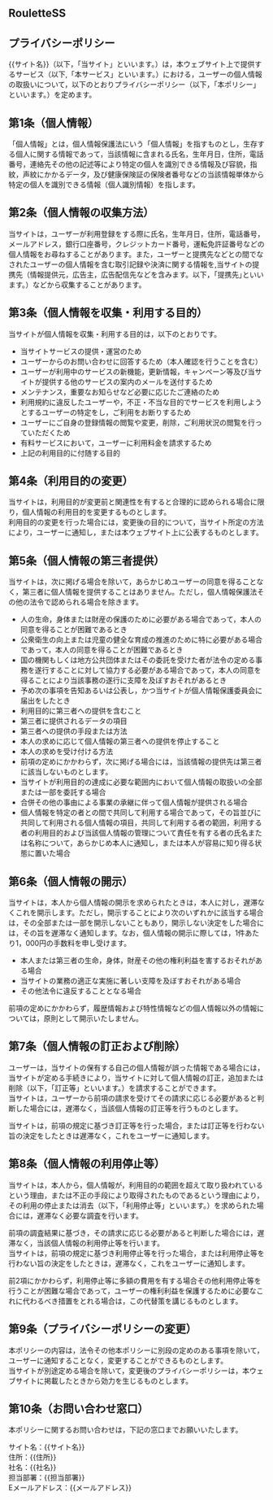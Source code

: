 ## RouletteSS
## プライバシーポリシー

<p>{{サイト名}}（以下，「当サイト」といいます。）は，本ウェブサイト上で提供するサービス（以下,「本サービス」といいます。）における，ユーザーの個人情報の取扱いについて，以下のとおりプライバシーポリシー（以下，「本ポリシー」といいます。）を定めます。</p>
<h2>第1条（個人情報）</h2>
<p>「個人情報」とは，個人情報保護法にいう「個人情報」を指すものとし，生存する個人に関する情報であって，当該情報に含まれる氏名，生年月日，住所，電話番号，連絡先その他の記述等により特定の個人を識別できる情報及び容貌，指紋，声紋にかかるデータ，及び健康保険証の保険者番号などの当該情報単体から特定の個人を識別できる情報（個人識別情報）を指します。</p>
<h2>第2条（個人情報の収集方法）</h2>
<p>当サイトは，ユーザーが利用登録をする際に氏名，生年月日，住所，電話番号，メールアドレス，銀行口座番号，クレジットカード番号，運転免許証番号などの個人情報をお尋ねすることがあります。また，ユーザーと提携先などとの間でなされたユーザーの個人情報を含む取引記録や決済に関する情報を,当サイトの提携先（情報提供元，広告主，広告配信先などを含みます。以下，｢提携先｣といいます。）などから収集することがあります。</p>
<h2>第3条（個人情報を収集・利用する目的）</h2>
<p>当サイトが個人情報を収集・利用する目的は，以下のとおりです。</p>
<ul>
<li>当サイトサービスの提供・運営のため</li>
<li>ユーザーからのお問い合わせに回答するため（本人確認を行うことを含む）</li>
<li>ユーザーが利用中のサービスの新機能，更新情報，キャンペーン等及び当サイトが提供する他のサービスの案内のメールを送付するため</li>
<li>メンテナンス，重要なお知らせなど必要に応じたご連絡のため</li>
<li>利用規約に違反したユーザーや，不正・不当な目的でサービスを利用しようとするユーザーの特定をし，ご利用をお断りするため</li>
<li>ユーザーにご自身の登録情報の閲覧や変更，削除，ご利用状況の閲覧を行っていただくため</li>
<li>有料サービスにおいて，ユーザーに利用料金を請求するため</li>
<li>上記の利用目的に付随する目的</li>
</ul>
<h2>第4条（利用目的の変更）</h2>
<p>当サイトは，利用目的が変更前と関連性を有すると合理的に認められる場合に限り，個人情報の利用目的を変更するものとします。<br />利用目的の変更を行った場合には，変更後の目的について，当サイト所定の方法により，ユーザーに通知し，または本ウェブサイト上に公表するものとします。</p>
<h2>第5条（個人情報の第三者提供）</h2>
<p>当サイトは，次に掲げる場合を除いて，あらかじめユーザーの同意を得ることなく，第三者に個人情報を提供することはありません。ただし，個人情報保護法その他の法令で認められる場合を除きます。</p>
<ul>
<li>人の生命，身体または財産の保護のために必要がある場合であって，本人の同意を得ることが困難であるとき</li>
<li>公衆衛生の向上または児童の健全な育成の推進のために特に必要がある場合であって，本人の同意を得ることが困難であるとき</li>
<li>国の機関もしくは地方公共団体またはその委託を受けた者が法令の定める事務を遂行することに対して協力する必要がある場合であって，本人の同意を得ることにより当該事務の遂行に支障を及ぼすおそれがあるとき</li>
<li>予め次の事項を告知あるいは公表し，かつ当サイトが個人情報保護委員会に届出をしたとき</li>
<li>利用目的に第三者への提供を含むこと</li>
<li>第三者に提供されるデータの項目</li>
<li>第三者への提供の手段または方法</li>
<li>本人の求めに応じて個人情報の第三者への提供を停止すること</li>
<li>本人の求めを受け付ける方法</li>
<li>前項の定めにかかわらず，次に掲げる場合には，当該情報の提供先は第三者に該当しないものとします。</li>
<li>当サイトが利用目的の達成に必要な範囲内において個人情報の取扱いの全部または一部を委託する場合</li>
<li>合併その他の事由による事業の承継に伴って個人情報が提供される場合</li>
<li>個人情報を特定の者との間で共同して利用する場合であって，その旨並びに共同して利用される個人情報の項目，共同して利用する者の範囲，利用する者の利用目的および当該個人情報の管理について責任を有する者の氏名または名称について，あらかじめ本人に通知し，または本人が容易に知り得る状態に置いた場合</li>
</ul>
<h2>第6条（個人情報の開示）</h2>
<p>当サイトは，本人から個人情報の開示を求められたときは，本人に対し，遅滞なくこれを開示します。ただし，開示することにより次のいずれかに該当する場合は，その全部または一部を開示しないこともあり，開示しない決定をした場合には，その旨を遅滞なく通知します。なお，個人情報の開示に際しては，1件あたり1，000円の手数料を申し受けます。</p>
<ul>
<li>本人または第三者の生命，身体，財産その他の権利利益を害するおそれがある場合</li>
<li>当サイトの業務の適正な実施に著しい支障を及ぼすおそれがある場合</li>
<li>その他法令に違反することとなる場合</li>
</ul>
<p>前項の定めにかかわらず，履歴情報および特性情報などの個人情報以外の情報については，原則として開示いたしません。</p>
<h2>第7条（個人情報の訂正および削除）</h2>
<p>ユーザーは，当サイトの保有する自己の個人情報が誤った情報である場合には，当サイトが定める手続きにより，当サイトに対して個人情報の訂正，追加または削除（以下，「訂正等」といいます。）を請求することができます。<br />当サイトは，ユーザーから前項の請求を受けてその請求に応じる必要があると判断した場合には，遅滞なく，当該個人情報の訂正等を行うものとします。</p>
<p>当サイトは，前項の規定に基づき訂正等を行った場合，または訂正等を行わない旨の決定をしたときは遅滞なく，これをユーザーに通知します。</p>
<h2>第8条（個人情報の利用停止等）</h2>
<p>当サイトは，本人から，個人情報が，利用目的の範囲を超えて取り扱われているという理由，または不正の手段により取得されたものであるという理由により，その利用の停止または消去（以下，「利用停止等」といいます。）を求められた場合には，遅滞なく必要な調査を行います。</p>
<p>前項の調査結果に基づき，その請求に応じる必要があると判断した場合には，遅滞なく，当該個人情報の利用停止等を行います。<br />当サイトは，前項の規定に基づき利用停止等を行った場合，または利用停止等を行わない旨の決定をしたときは，遅滞なく，これをユーザーに通知します。</p>
<p>前2項にかかわらず，利用停止等に多額の費用を有する場合その他利用停止等を行うことが困難な場合であって，ユーザーの権利利益を保護するために必要なこれに代わるべき措置をとれる場合は，この代替策を講じるものとします。</p>
<h2>第9条（プライバシーポリシーの変更）</h2>
<p>本ポリシーの内容は，法令その他本ポリシーに別段の定めのある事項を除いて，ユーザーに通知することなく，変更することができるものとします。<br />当サイトが別途定める場合を除いて，変更後のプライバシーポリシーは，本ウェブサイトに掲載したときから効力を生じるものとします。</p>
<h2>第10条（お問い合わせ窓口）</h2>
<p>本ポリシーに関するお問い合わせは，下記の窓口までお願いいたします。</p>
<p>サイト名：{{サイト名}}<br>
住所：{{住所}}<br>
社名：{{社名}}<br>
担当部署：{{担当部署}}<br>
Eメールアドレス：{{メールアドレス}}</p>


